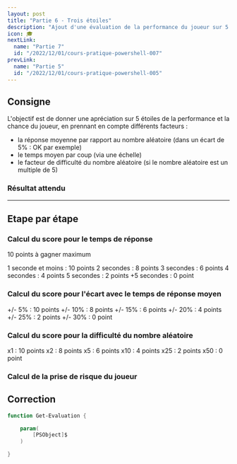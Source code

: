 ```yaml
---
layout: post
title: "Partie 6 - Trois étoiles"
description: "Ajout d'une évaluation de la performance du joueur sur 5 étoiles, qui se base sur la difficulté, la méthode et la rapidité"
icon: 🎓
nextLink:
  name: "Partie 7"
  id: "/2022/12/01/cours-pratique-powershell-007"
prevLink:
  name: "Partie 5"
  id: "/2022/12/01/cours-pratique-powershell-005"
---
```


## Consigne

L'objectif est de donner une apréciation sur 5 étoiles de la performance et la chance du joueur, en prennant en compte différents facteurs :

- la réponse moyenne par rapport au nombre aléatoire (dans un écart de 5% : OK par exemple)
- le temps moyen par coup (via une échelle)
- le facteur de difficulté du nombre aléatoire (si le nombre aléatoire est un multiple de 5)

### Résultat attendu

---

## Etape par étape

### Calcul du score pour le temps de réponse

10 points à gagner maximum

1 seconde et moins : 10 points
2 secondes : 8 points
3 secondes : 6 points
4 secondes : 4 points
5 secondes : 2 points
+5 secondes : 0 point

### Calcul du score pour l'écart avec le temps de réponse moyen

+/- 5%  : 10 points
+/- 10% : 8 points
+/- 15% : 6 points
+/- 20% : 4 points
+/- 25% : 2 points
+/- 30% : 0 point

### Calcul du score pour la difficulté du nombre aléatoire

x1  : 10 points
x2  : 8 points
x5  : 6 points
x10 : 4 points
x25 : 2 points
x50 : 0 point

### Calcul de la prise de risque du joueur



## Correction

```powershell
function Get-Evaluation {

    param(
        [PSObject]$
    )

}

```
